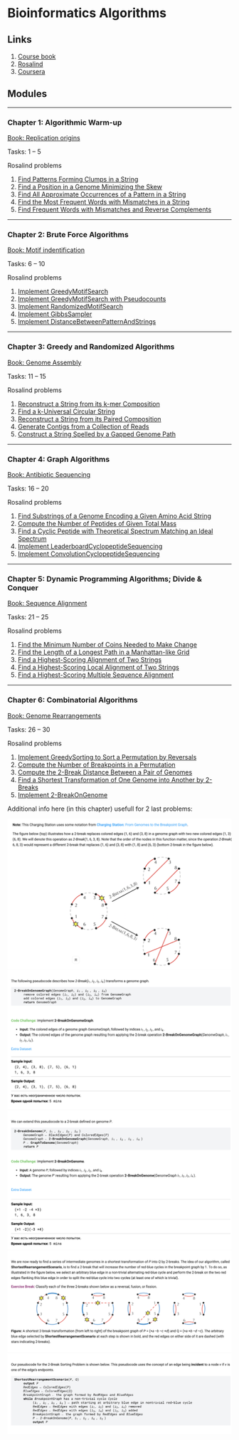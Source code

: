 # Bioinformatics Algorithms

## Links

1. [Course book](https://www.bioinformaticsalgorithms.org/)
2. [Rosalind](http://rosalind.info/problems/list-view/)
3. [Coursera](https://www.coursera.org/learn/dna-analysis)

## Modules

---

### Chapter 1: Algorithmic Warm-up

[Book: Replication origins](https://www.bioinformaticsalgorithms.org/bioinformatics-chapter-1)

Tasks: 1 – 5

Rosalind problems

1. [Find Patterns Forming Clumps in a String](http://rosalind.info/problems/ba1e/)
2. [Find a Position in a Genome Minimizing the Skew](http://rosalind.info/problems/ba1f/)
3. [Find All Approximate Occurrences of a Pattern in a String](http://rosalind.info/problems/ba1h/)
4. [Find the Most Frequent Words with Mismatches in a String](http://rosalind.info/problems/ba1i/)
5. [Find Frequent Words with Mismatches and Reverse Complements](http://rosalind.info/problems/ba1j/)

---

### Chapter 2: Brute Force Algorithms

[Book: Motif indentification](https://www.bioinformaticsalgorithms.org/bioinformatics-chapter-2)

Tasks: 6 – 10

Rosalind problems

1. [Implement GreedyMotifSearch](http://rosalind.info/problems/ba2d/)
2. [Implement GreedyMotifSearch with Pseudocounts](http://rosalind.info/problems/ba2e/)
3. [Implement RandomizedMotifSearch](http://rosalind.info/problems/ba2f)
4. [Implement GibbsSampler](http://rosalind.info/problems/ba2g/)
5. [Implement DistanceBetweenPatternAndStrings](http://rosalind.info/problems/ba2h/)

---

### Chapter 3: Greedy and Randomized Algorithms

[Book: Genome Assembly](https://www.bioinformaticsalgorithms.org/bioinformatics-chapter-3)

Tasks: 11 – 15

Rosalind problems

1. [Reconstruct a String from its k-mer Composition](http://rosalind.info/problems/ba3h/)
2. [Find a k-Universal Circular String](http://rosalind.info/problems/ba3i/)
3. [Reconstruct a String from its Paired Composition](http://rosalind.info/problems/ba3j/)
4. [Generate Contigs from a Collection of Reads](http://rosalind.info/problems/ba3k/)
5. [Construct a String Spelled by a Gapped Genome Path](http://rosalind.info/problems/ba3l/)

---

### Chapter 4: Graph Algorithms

[Book: Antibiotic Sequencing](https://www.bioinformaticsalgorithms.org/bioinformatics-chapter-4)

Tasks: 16 – 20

Rosalind problems

1. [Find Substrings of a Genome Encoding a Given Amino Acid String](http://rosalind.info/problems/ba4b/)
2. [Compute the Number of Peptides of Given Total Mass](http://rosalind.info/problems/ba4d/)
3. [Find a Cyclic Peptide with Theoretical Spectrum Matching an Ideal Spectrum](http://rosalind.info/problems/ba4e/)
4. [Implement LeaderboardCyclopeptideSequencing](http://rosalind.info/problems/ba4g/)
5. [Implement ConvolutionCyclopeptideSequencing](http://rosalind.info/problems/ba4i/)

---

### Chapter 5: Dynamic Programming Algorithms; Divide & Conquer

[Book: Sequence Alignment](https://www.bioinformaticsalgorithms.org/bioinformatics-chapter-5)

Tasks: 21 – 25

Rosalind problems

1. [Find the Minimum Number of Coins Needed to Make Change](http://rosalind.info/problems/ba5a/)
2. [Find the Length of a Longest Path in a Manhattan-like Grid](http://rosalind.info/problems/ba5b/)
3. [Find a Highest-Scoring Alignment of Two Strings](http://rosalind.info/problems/ba5e/)
4. [Find a Highest-Scoring Local Alignment of Two Strings](http://rosalind.info/problems/ba5f/)
5. [Find a Highest-Scoring Multiple Sequence Alignment](http://rosalind.info/problems/ba5m/)

---

### Chapter 6: Combinatorial Algorithms

[Book: Genome Rearrangements](https://www.bioinformaticsalgorithms.org/bioinformatics-chapter-6)

Tasks: 26 – 30

Rosalind problems

1. [Implement GreedySorting to Sort a Permutation by Reversals](http://rosalind.info/problems/ba6a/)
2. [Compute the Number of Breakpoints in a Permutation](http://rosalind.info/problems/ba6b/)
3. [Compute the 2-Break Distance Between a Pair of Genomes](http://rosalind.info/problems/ba6c/)
4. [Find a Shortest Transformation of One Genome into Another by 2-Breaks](http://rosalind.info/problems/ba6d/)
5. [Implement 2-BreakOnGenome](http://rosalind.info/problems/ba6k/)

Additional info here (in this chapter) usefull for 2 last problems:

![1](./assets/1.png)
![2](./assets/2.png)
![3](./assets/3.png)
![4](./assets/4.png)
![5](./assets/5.png)
